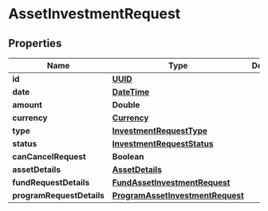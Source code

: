 # AssetInvestmentRequest

## Properties
Name | Type | Description | Notes
------------ | ------------- | ------------- | -------------
**id** | [**UUID**](UUID.md) |  |  [optional]
**date** | [**DateTime**](DateTime.md) |  |  [optional]
**amount** | **Double** |  |  [optional]
**currency** | [**Currency**](Currency.md) |  |  [optional]
**type** | [**InvestmentRequestType**](InvestmentRequestType.md) |  |  [optional]
**status** | [**InvestmentRequestStatus**](InvestmentRequestStatus.md) |  |  [optional]
**canCancelRequest** | **Boolean** |  |  [optional]
**assetDetails** | [**AssetDetails**](AssetDetails.md) |  |  [optional]
**fundRequestDetails** | [**FundAssetInvestmentRequest**](FundAssetInvestmentRequest.md) |  |  [optional]
**programRequestDetails** | [**ProgramAssetInvestmentRequest**](ProgramAssetInvestmentRequest.md) |  |  [optional]

